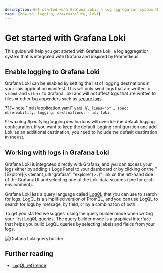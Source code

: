 ```yaml
---
description: Get started with Grafana Loki, a log aggregation system that is integrated with Grafana and inspired by Prometheus.
tags: [how-to, logging, observability, loki]
---
```


# Get started with Grafana Loki

This guide will help you get started with Grafana Loki, a log aggregation system that is integrated with Grafana and inspired by Prometheus.

## Enable logging to Grafana Loki

Grafana Loki can be enabled by setting the list of logging destinations in your nais application manifest. This will only send logs that are written to `stdout` and `stderr` to Grafana Loki and will not affect logs that are written to files or other log appenders such as [secure logs](./enable-secure-logs.md).

???+ note ".nais/application.yaml"
    ```yaml hl_lines="6"
    …
    spec:
      observability:
        logging:
          destinations:
            - id: loki
    ```

!!! warning
    Specifying logging destinations will override the default logging configuration. If you want to keep the default logging configuration and add Loki as an additional destination, you need to include the default destination in the list.

## Working with logs in Grafana Loki

Grafana Loki is integrated directly with Grafana, and you can access your logs either by adding a Logs Panel to your dashboard or by clicking on the "[Explore](<<tenant_url("grafana", "explore")>>)" link on the left-hand side of the Grafana UI and selecting one of the Loki data sources (one for each environment).

Grafana Loki has a query language called [LogQL](../reference/logql.md) that you can use to search for logs. LogQL is a simplified version of PromQL, and you can use LogQL to search for logs by message, by field, or by a combination of both.

To get you started we suggest using the query builder mode when writing your first LogQL queries. The query builder mode is a graphical interface that helps you build LogQL queries by selecting labels and fields from your logs.

![Grafana Loki query builder](../../../assets/grafana-loki-query-builder.gif)

## Further reading

- [LogQL reference](../reference/logql.md)
